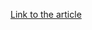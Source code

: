 [Link to the article](https://www.akamai.com/blog/security/2020-ddos-extortion-campaign-a-sequel-more-thrilling-than-the-original)
